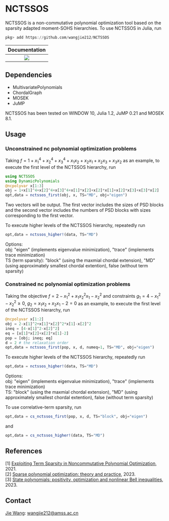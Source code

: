 # NCTSSOS
NCTSSOS is a non-commutative polynomial optimization tool based on the sparsity adapted moment-SOHS hierarchies. To use NCTSSOS in Julia, run
```Julia
pkg> add https://github.com/wangjie212/NCTSSOS
 ```

 | **Documentation** |
 |:-----------------:|
 | [![](https://img.shields.io/badge/docs-latest-blue.svg)](https://wangjie212.github.io/NCTSSOS/dev) |

## Dependencies
- MultivariatePolynomials
- ChordalGraph
- MOSEK
- JuMP

NCTSSOS has been tested on WINDOW 10, Julia 1.2, JuMP 0.21 and MOSEK 8.1.
## Usage
### Unconstrained nc polynomial optimization problems
Taking $f=1+x_1^4+x_2^4+x_3^4+x_1x_2+x_2x_1+x_2x_3+x_3x_2$ as an example, to execute the first level of the NCTSSOS hierarchy, run
```Julia
using NCTSSOS
using DynamicPolynomials
@ncpolyvar x[1:3]
obj = 1+x[1]^4+x[2]^4+x[3]^4+x[1]*x[2]+x[2]*x[1]+x[2]*x[3]+x[3]*x[2]
opt,data = nctssos_first(obj, x, TS="MD", obj="eigen")
```

Two vectors will be output. The first vector includes the sizes of PSD blocks and the second vector includes the numbers of PSD blocks with sizes corresponding to the first vector.

To execute higher levels of the NCTSSOS hierarchy, repeatedly run

```Julia
opt,data = nctssos_higher!(data, TS="MD")
```

Options:   
obj: "eigen" (implements eigenvalue minimization), "trace" (implements trace minimization)  
TS (term sparsity): "block" (using the maxmial chordal extension), "MD" (using approximately smallest chordal extention), false (without term sparsity)  

### Constrained nc polynomial optimization problems
Taking the objective $f=2-x_1^2+x_1x_2^2x_1-x_2^2$ and constraints $g_1=4-x_1^2-x_2^2\ge0$, $g_2=x_1x_2+x_2x_1-2=0$ as an example, to execute the first level of the NCTSSOS hierarchy, run

```Julia
@ncpolyvar x[1:2]
obj = 2-x[1]^2+x[1]*x[2]^2*x[1]-x[2]^2
ineq = [4-x[1]^2-x[2]^2]
eq = [x[1]*x[2]+x[2]*x[1]-2]
pop = [obj; ineq; eq]
d = 2 # the relaxation order
opt,data = nctssos_first(pop, x, d, numeq=1, TS="MD", obj="eigen")
```

To execute higher levels of the NCTSSOS hierarchy, repeatedly run

```Julia
opt,data = nctssos_higher!(data, TS="MD")
```

Options:  
obj: "eigen" (implements eigenvalue minimization), "trace" (implements trace minimization)  
TS: "block" (using the maxmial chordal extension), "MD" (using approximately smallest chordal extention), false (without term sparsity)  

To use correlative-term sparsity, run
```Julia
opt,data = cs_nctssos_first(pop, x, d, TS="block", obj="eigen")
```
and
```Julia
opt,data = cs_nctssos_higher!(data, TS="MD")
```

## References
[1] [Exploiting Term Sparsity in Noncommutative Polynomial Optimization](https://arxiv.org/abs/2010.06956), 2021.  
[2] [Sparse polynomial optimization: theory and practice](https://arxiv.org/abs/2208.11158), 2023.  
[3] [State polynomials: positivity, optimization and nonlinear Bell inequalities](https://arxiv.org/abs/2301.12513), 2023. 

## Contact
[Jie Wang](https://wangjie212.github.io/jiewang/): wangjie212@amss.ac.cn

